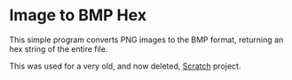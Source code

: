 # Image to BMP Hex
This simple program converts PNG images to the BMP format, returning an hex string of the entire file.

This was used for a very old, and now deleted, [Scratch](https://scratch.mit.edu/) project.

